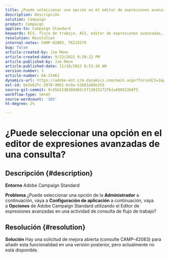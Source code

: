 ```yaml
---
title: ¿Puede seleccionar una opción en el editor de expresiones avanzadas de una consulta?
description: Descripción
solution: Campaign
product: Campaign
applies-to: Campaign Standard
keywords: KCS, flujo de trabajo, ACS, editor de expresiones avanzadas, Adobe Campaign Standard, seleccionar opción, consulta, solución
resolution: Resolution
internal-notes: CAMP-42083, TK215579
bug: false
article-created-by: Jim Menn
article-created-date: 9/22/2022 9:39:12 PM
article-published-by: Jim Menn
article-published-date: 11/18/2022 8:53:10 AM
version-number: 3
article-number: KA-15462
dynamics-url: https://adobe-ent.crm.dynamics.com/main.aspx?forceUCI=1&pagetype=entityrecord&etn=knowledgearticle&id=3f6ed8fb-be3a-ed11-9db1-0022480866ad
exl-id: be3e62fc-2970-40b1-bc9a-51b81e88e253
source-git-commit: 9c45b22d83b0403c5f13615172fb1a488813b875
workflow-type: tm+mt
source-wordcount: '103'
ht-degree: 2%

---
```


# ¿Puede seleccionar una opción en el editor de expresiones avanzadas de una consulta?

## Descripción {#description}


<b>Entorno</b>
Adobe Campaign Standard

<b>Problema</b>
¿Puede seleccionar una opción de la <b>Administrador</b> a continuación, vaya a <b>Configuración de aplicación</b> a continuación, vaya a <b>Opciones</b> de Adobe Campaign Standard utilizando el Editor de expresiones avanzadas en una actividad de consulta de flujo de trabajo?


## Resolución {#resolution}


<b>Solución</b>
Hay una solicitud de mejora abierta (consulte CAMP-42083) para añadir esta funcionalidad en una versión posterior, pero actualmente no está disponible.
